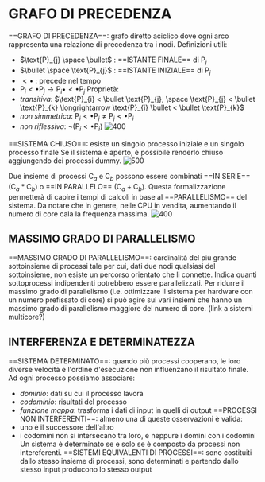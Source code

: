 # GRAFO DI PRECEDENZA
==GRAFO DI PRECEDENZA==: grafo diretto aciclico dove ogni arco rappresenta una relazione di precedenza tra i nodi.
Definizioni utili:
- $\text{P}_{j} \space \bullet$ : ==ISTANTE FINALE== di $\text{P}_{j}$
- $\bullet \space \text{P}_{j}$ : ==ISTANTE INIZIALE== di $\text{P}_{j}$
- $< \bullet$ : precede nel tempo
- $\text{P}_{i} < \bullet \text{P}_{j} \longrightarrow \text{P}_{i} \bullet < \bullet \text{P}_{j}$
Proprietà:
- _transitiva_: $\text{P}_{i} < \bullet \text{P}_{j}, \space \text{P}_{j} < \bullet \text{P}_{k} \longrightarrow \text{P}_{i} \bullet < \bullet \text{P}_{k}$
- _non simmetrica_: $\text{P}_{i} < \bullet \text{P}_{j} \neq \text{P}_{j} < \bullet \text{P}_{i}$ 
- _non riflessiva_: $\neg (\text{P}_{i} < \bullet \text{P}_{i})$
![400](grafo_precedenza.png)

==SISTEMA CHIUSO==: esiste un singolo processo iniziale e un singolo processo finale
Se il sistema è aperto, è possibile renderlo chiuso aggiungendo dei processi dummy.
![500](grafo_precedenza2.png)

Due insieme di processi $\text{C}_{a}$ e $\text{C}_{b}$ possono essere combinati ==IN SERIE== ($\text{C}_{a} *\text{C}_{b}$) o ==IN PARALLELO== ($\text{C}_{a}+\text{C}_{b}$). Questa formalizzazione permetterà di capire i tempi di calcoli in base al ==PARALLELISMO== del sistema. Da notare che in genere, nelle CPU in vendita, aumentando il numero di core cala la frequenza massima.
![400](grafo_precedenza3.png)

## MASSIMO GRADO DI PARALLELISMO
==MASSIMO GRADO DI PARALLELISMO==: cardinalità del più grande sottoinsieme di processi tale per cui, dati due nodi qualsiasi del sottoinsieme, non esiste un percorso orientato che li connette.
Indica quanti sottoprocessi indipendenti potrebbero essere parallelizzati. Per ridurre il massimo grado di parallelismo (i.e. ottimizzare il sistema per hardware con un numero prefissato di core) si può agire sui vari insiemi che hanno un massimo grado di parallelismo maggiore del numero di core.
(link a sistemi multicore?)

## INTERFERENZA E DETERMINATEZZA
==SISTEMA DETERMINATO==: quando più processi cooperano, le loro diverse velocità e l'ordine d'esecuzione non influenzano il risultato finale.
Ad ogni processo possiamo associare:
- _dominio_: dati su cui il processo lavora
- _codominio_: risultati del processo
- _funzione mappa_: trasforma i dati di input in quelli di output
==PROCESSI NON INTERFERENTI==: almeno una di queste osservazioni è valida:
- uno è il successore dell'altro
- i codomini non si intersecano tra loro, e neppure i domini con i codomini
Un sistema è determinato se e solo se è composto da processi non intereferenti.
==SISTEMI EQUIVALENTI DI PROCESSI==: sono costituiti dallo stesso insieme di processi, sono determinati e partendo dallo stesso input producono lo stesso output